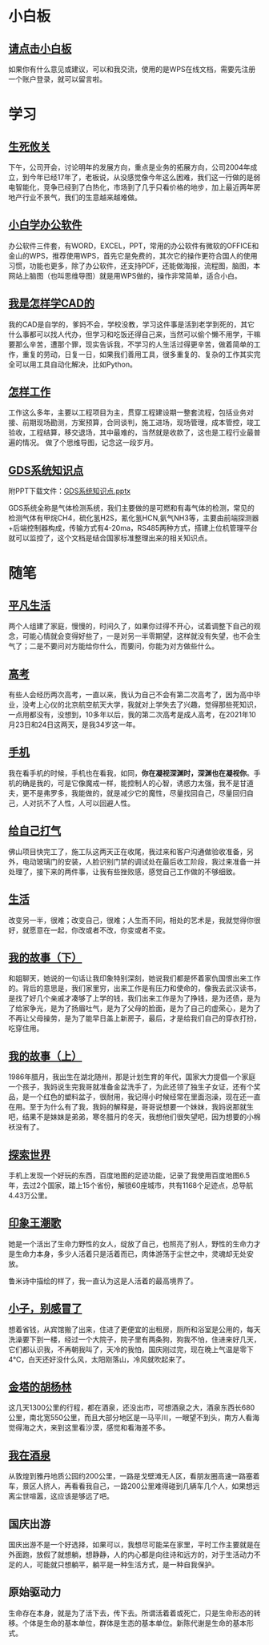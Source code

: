 # 小白板
## [请点击小白板](https://www.kdocs.cn/p/136697948773?pcEnter=joinregular)

如果你有什么意见或建议，可以和我交流，使用的是WPS在线文档，需要先注册一个账户登录，就可以留言啦。

# 学习

## [生死攸关](/note/生死攸关.md)
下午，公司开会，讨论明年的发展方向，重点是业务的拓展方向，公司2004年成立，到今年已经17年了，老板说，从没感觉像今年这么困难，我们这一行做的是弱电智能化，竞争已经到了白热化，市场到了几乎只看价格的地步，加上最近两年房地产行业不景气，我们的生意越来越难做。


## [小白学办公软件](/学习/小白学办公软件.md)
办公软件三件套，有WORD，EXCEL，PPT，常用的办公软件有微软的OFFICE和金山的WPS，推荐使用WPS，首先它是免费的，其次它的操作更符合国人的使用习惯，功能也更多，除了办公软件，还支持PDF，还能做海报，流程图，脑图，本网站上脑图（也叫思维导图）就是用WPS做的，操作非常简单，适合小白。

## [我是怎样学CAD的](/学习/我怎样学CAD的.md)
我的CAD是自学的，爹妈不会，学校没教，学习这件事是活到老学到死的，其它什么事都可以找人代办，但学习和吃饭还得自己来，当然可以偷个懒不用学，干嘛要那么辛苦，遭那个罪，现实告诉我，不学习的人生活过得更辛苦，做着简单的工作，重复的劳动，日复一日，如果我们善用工具，很多重复的、复杂的工作其实完全可以用工具自动化解决，比如Python。

## [怎样工作](/学习/怎样工作.md)
工作这么多年，主要以工程项目为主，贯穿工程建设期一整套流程，包括业务对接、前期现场勘测，方案预算，合同谈判，施工进场，现场管理，成本管控，竣工验收，工程结算，移交退场，其中最难的，当然就是收款了，这也是工程行业最普遍的情况。 做了个思维导图，记念这一段岁月。

## [GDS系统知识点](/学习/GDS系统知识点.md)
附PPT下载文件：[GDS系统知识点.pptx](https://www.kdocs.cn/l/cu55kei4hqxp)

GDS系统全称是气体检测系统，我们主要做的是可燃和有毒气体的检测，常见的检测气体有甲烷CH4，硫化氢H2S，氰化氢HCN,氨气NH3等，主要由前端探测器+后端控制器构成，传输方式有4-20ma，RS485两种方式，搭建上位机管理平台就可以监控了，这个文档是结合国家标准整理出来的相关知识点。

# 随笔

## [平凡生活](/note/平凡生活.md)
两个人组建了家庭，慢慢的，时间久了，如果你过得不开心，试着调整下自己的观念，可能心情就会变得好些了，一是对另一半零期望，这样就没有失望，也不会生气了；二是不要问对方能给你什么，而要问，你能为对方做些什么。

## [高考](/note/高考.md)
有些人会经历两次高考，一直以来，我认为自己不会有第二次高考了，因为高中毕业，没考上心仪的北京航空航天大学，我就对上学失去了兴趣，觉得那些死知识，一点用都没有，没想到，10多年以后，我的第二次高考是成人高考，在2021年10月23日和24日这两天，是我34岁这一年。

## [手机](/note/手机.md)
我在看手机的时候，手机也在看我，如同，**你在凝视深渊时，深渊也在凝视你**。手机的确是我的，可是它像魔戒一样，能控制人的心智，诱惑力太强，我不是甘道夫，更不是弗罗多，我能做的，就是减少它的魔性，尽量找回自己，尽量回归自己，人对抗不了人性，人可以回避人性。

## [给自己打气](/note/给自己打气.md)
佛山项目快完工了，施工队这两天正在收尾，我过来和客户沟通做验收准备，另外，电动玻璃门的安装，人脸识别门禁的调试处在最后收工阶段，我过来准备一并处理了，接下来的两件事，让我有些挫败感，感觉自己工作做的不够细致。

## [生活](/note/生活.md)
改变另一半，很难；改变自己，很难；人生而不同，相处的艺术是，我就觉得你很好，就愿意在一起，你改或者不改，你变或者不变。

## [我的故事（下）](/note/我的故事（下）.md)
和姐聊天，她说的一句话让我印象特别深刻，她说我们都是怀着家仇国恨出来工作的。背后的意思是，我们家里穷，出来工作是有压力和使命的，像我去武汉读书，是找了好几个亲戚才凑够了上学的钱，我们出来工作是为了挣钱，是为还债，是为了给家争光，是为了扬眉吐气，是为了父母的脸面，是为了自己的虚荣心，是为了不再让父母操劳，是为了能早日盖上新房子，最后，才是给我们自己的穿衣打扮，吃穿住用。

## [我的故事（上）](/note/我的故事（上）.md)
1986年腊月，我出生在湖北随州，那是计划生育的年代，国家大力提倡一个家庭一个孩子，我妈说生完我哥就准备金盆洗手了，为此还领了独生子女证，还有个奖品，是一个红色的塑料盆子，很耐用，我记得小时候经常在里面泡澡，现在还一直在用。至于为什么有了我，我妈的解释是，哥哥说想要一个妹妹，我妈说那就生吧，结果不是妹妹是弟弟，寒冬腊月的冬天，我想他们很失望吧，因为想要的小棉袄没有了。

## [探索世界](/note/探索世界.md)
手机上发现一个好玩的东西，百度地图的足迹功能，记录了我使用百度地图6.5年，去过2个国家，踏上15个省份，解锁60座城市，共有1168个足迹点，总导航4.43万公里。

## [印象王潮歌](/note/印象王潮歌.md)
她是一个活出了生命力野性的女人，绽放了自己，也照亮了别人，野性的生命力才是生命力本身，多少人活着只是活着而已，肉体游荡于尘世之中，灵魂却无处安放。

鲁米诗中描绘的样了，我一直认为这是人活着的最高境界了。

## [小子，别感冒了](/note/小子，别感冒了.md)
想着省钱，从宾馆搬了出来，住进了更便宜的出租房，厕所和浴室是公用的，每天洗澡要下到一楼，经过一个大院子，院子里有两条狗，狗我不怕，住进来好几天，它们都认识我，不再朝我叫了，天冷的我怕，国庆刚过完，现在晚上气温是零下4℃，白天还好没什么风，太阳刚落山，冷风就吹起来了。

## [金塔的胡杨林](/note/金塔的胡杨林.md)
这几天1300公里的行程，都在酒泉，还没出市，可想酒泉之大，酒泉东西长680公里，南北宽550公里，而且大部分地区是一马平川，一眼望不到头，南方人看海觉得海之大，来到这里看沙漠，感觉和看海差不多。

## [我在酒泉](/note/我在酒泉.md)
从敦煌到雅丹地质公园约200公里，一路是戈壁滩无人区，看朋友圈高速一路塞着车，景区人挤人，再看看我自己，一路200公里难得碰到几辆车几个人，如果想远离尘世喧嚣，这应该是够远了吧。

## 国庆出游
国庆出游不是一个好选择，如果可以，我想尽可能呆在家里，平时工作主要就是在外面跑，放假了就想躺，想静静，人的内心都是向往诗和远方的，对于生活动力不足的人，可能就只想躺平，躺平是一种生活方式，是一种自我保护。

## 原始驱动力
生命存在本身，就是为了活下去，传下去。所谓活着着或死亡，只是生命形态的转移。个体是生命的基本单位，群体是生态的基本单位。新陈代谢是生命的基本形式。
